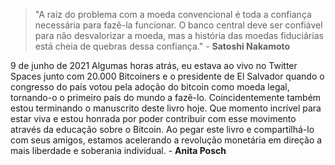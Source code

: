 
> "A raiz do problema com a moeda convencional é toda a confiança necessária para fazê-la funcionar. O banco central deve ser confiável para não desvalorizar a moeda, mas a história das moedas fiduciárias está cheia de quebras dessa confiança." - **Satoshi Nakamoto**

9 de junho de 2021
Algumas horas atrás, eu estava ao vivo no Twitter Spaces junto com 20.000 Bitcoiners e o presidente de El Salvador quando o congresso do país votou pela adoção do bitcoin como moeda legal, tornando-o o primeiro país do mundo a fazê-lo. Coincidentemente também estou terminando o manuscrito deste livro hoje. Que momento incrível para estar viva e estou honrada por poder contribuir com esse movimento através da educação sobre o Bitcoin. Ao pegar este livro e compartilhá-lo com seus amigos, estamos acelerando a revolução monetária em direção a mais liberdade e soberania individual. - **Anita Posch**
